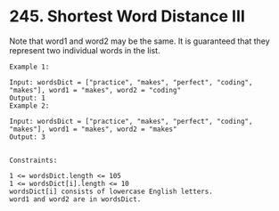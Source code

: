 # 245. Shortest Word Distance III

Note that word1 and word2 may be the same. It is guaranteed that they represent two individual words in the list.


```
Example 1:

Input: wordsDict = ["practice", "makes", "perfect", "coding", "makes"], word1 = "makes", word2 = "coding"
Output: 1
Example 2:

Input: wordsDict = ["practice", "makes", "perfect", "coding", "makes"], word1 = "makes", word2 = "makes"
Output: 3


Constraints:

1 <= wordsDict.length <= 105
1 <= wordsDict[i].length <= 10
wordsDict[i] consists of lowercase English letters.
word1 and word2 are in wordsDict.
```